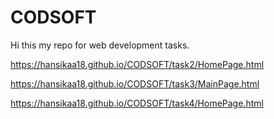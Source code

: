 # CODSOFT
Hi this my repo for web development tasks.

https://hansikaa18.github.io/CODSOFT/task2/HomePage.html

https://hansikaa18.github.io/CODSOFT/task3/MainPage.html

https://hansikaa18.github.io/CODSOFT/task4/HomePage.html

